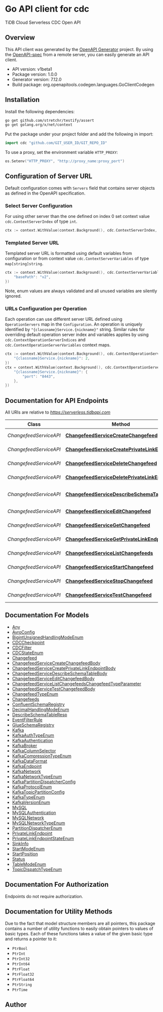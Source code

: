 # Go API client for cdc

TiDB Cloud Serverless CDC Open API

## Overview
This API client was generated by the [OpenAPI Generator](https://openapi-generator.tech) project.  By using the [OpenAPI-spec](https://www.openapis.org/) from a remote server, you can easily generate an API client.

- API version: v1beta1
- Package version: 1.0.0
- Generator version: 7.12.0
- Build package: org.openapitools.codegen.languages.GoClientCodegen

## Installation

Install the following dependencies:

```sh
go get github.com/stretchr/testify/assert
go get golang.org/x/net/context
```

Put the package under your project folder and add the following in import:

```go
import cdc "github.com/GIT_USER_ID/GIT_REPO_ID"
```

To use a proxy, set the environment variable `HTTP_PROXY`:

```go
os.Setenv("HTTP_PROXY", "http://proxy_name:proxy_port")
```

## Configuration of Server URL

Default configuration comes with `Servers` field that contains server objects as defined in the OpenAPI specification.

### Select Server Configuration

For using other server than the one defined on index 0 set context value `cdc.ContextServerIndex` of type `int`.

```go
ctx := context.WithValue(context.Background(), cdc.ContextServerIndex, 1)
```

### Templated Server URL

Templated server URL is formatted using default variables from configuration or from context value `cdc.ContextServerVariables` of type `map[string]string`.

```go
ctx := context.WithValue(context.Background(), cdc.ContextServerVariables, map[string]string{
	"basePath": "v2",
})
```

Note, enum values are always validated and all unused variables are silently ignored.

### URLs Configuration per Operation

Each operation can use different server URL defined using `OperationServers` map in the `Configuration`.
An operation is uniquely identified by `"{classname}Service.{nickname}"` string.
Similar rules for overriding default operation server index and variables applies by using `cdc.ContextOperationServerIndices` and `cdc.ContextOperationServerVariables` context maps.

```go
ctx := context.WithValue(context.Background(), cdc.ContextOperationServerIndices, map[string]int{
	"{classname}Service.{nickname}": 2,
})
ctx = context.WithValue(context.Background(), cdc.ContextOperationServerVariables, map[string]map[string]string{
	"{classname}Service.{nickname}": {
		"port": "8443",
	},
})
```

## Documentation for API Endpoints

All URIs are relative to *https://serverless.tidbapi.com*

Class | Method | HTTP request | Description
------------ | ------------- | ------------- | -------------
*ChangefeedServiceAPI* | [**ChangefeedServiceCreateChangefeed**](docs/ChangefeedServiceAPI.md#changefeedservicecreatechangefeed) | **Post** /v1beta1/clusters/{clusterId}/changefeeds | Create a changefeed.
*ChangefeedServiceAPI* | [**ChangefeedServiceCreatePrivateLinkEndpoint**](docs/ChangefeedServiceAPI.md#changefeedservicecreateprivatelinkendpoint) | **Post** /v1beta1/clusters/{clusterId}/changefeeds/private-link-endpoints | Create a private link
*ChangefeedServiceAPI* | [**ChangefeedServiceDeleteChangefeed**](docs/ChangefeedServiceAPI.md#changefeedservicedeletechangefeed) | **Delete** /v1beta1/clusters/{clusterId}/changefeeds/{changefeedId} | Delete a changefeed.
*ChangefeedServiceAPI* | [**ChangefeedServiceDeletePrivateLinkEndpoint**](docs/ChangefeedServiceAPI.md#changefeedservicedeleteprivatelinkendpoint) | **Delete** /v1beta1/clusters/{clusterId}/changefeeds/private-links-endpoints | Delete a private link
*ChangefeedServiceAPI* | [**ChangefeedServiceDescribeSchemaTable**](docs/ChangefeedServiceAPI.md#changefeedservicedescribeschematable) | **Post** /v1beta1/clusters/{clusterId}/changefeeds:describeSchemaTable | Describe schema table.
*ChangefeedServiceAPI* | [**ChangefeedServiceEditChangefeed**](docs/ChangefeedServiceAPI.md#changefeedserviceeditchangefeed) | **Patch** /v1beta1/clusters/{clusterId}/changefeeds/{changefeedId} | Edit a changefeed.
*ChangefeedServiceAPI* | [**ChangefeedServiceGetChangefeed**](docs/ChangefeedServiceAPI.md#changefeedservicegetchangefeed) | **Get** /v1beta1/clusters/{clusterId}/changefeeds/{changefeedId} | Get a changefeed.
*ChangefeedServiceAPI* | [**ChangefeedServiceGetPrivateLinkEndpoint**](docs/ChangefeedServiceAPI.md#changefeedservicegetprivatelinkendpoint) | **Get** /v1beta1/clusters/{clusterId}/changefeeds/private-links-endpoints | Get a private link
*ChangefeedServiceAPI* | [**ChangefeedServiceListChangefeeds**](docs/ChangefeedServiceAPI.md#changefeedservicelistchangefeeds) | **Get** /v1beta1/clusters/{clusterId}/changefeeds | List changefeeds.
*ChangefeedServiceAPI* | [**ChangefeedServiceStartChangefeed**](docs/ChangefeedServiceAPI.md#changefeedservicestartchangefeed) | **Post** /v1beta1/clusters/{clusterId}/changefeeds/{changefeedId}:start | Start a changefeed.
*ChangefeedServiceAPI* | [**ChangefeedServiceStopChangefeed**](docs/ChangefeedServiceAPI.md#changefeedservicestopchangefeed) | **Post** /v1beta1/clusters/{clusterId}/changefeeds/{changefeedId}:stop | Stop a changefeed.
*ChangefeedServiceAPI* | [**ChangefeedServiceTestChangefeed**](docs/ChangefeedServiceAPI.md#changefeedservicetestchangefeed) | **Post** /v1beta1/clusters/{clusterId}/changefeeds:test | Test a changefeed.


## Documentation For Models

 - [Any](docs/Any.md)
 - [AvroConfig](docs/AvroConfig.md)
 - [BigintUnsignedHandlingModeEnum](docs/BigintUnsignedHandlingModeEnum.md)
 - [CDCCheckpoint](docs/CDCCheckpoint.md)
 - [CDCFilter](docs/CDCFilter.md)
 - [CDCStateEnum](docs/CDCStateEnum.md)
 - [Changefeed](docs/Changefeed.md)
 - [ChangefeedServiceCreateChangefeedBody](docs/ChangefeedServiceCreateChangefeedBody.md)
 - [ChangefeedServiceCreatePrivateLinkEndpointBody](docs/ChangefeedServiceCreatePrivateLinkEndpointBody.md)
 - [ChangefeedServiceDescribeSchemaTableBody](docs/ChangefeedServiceDescribeSchemaTableBody.md)
 - [ChangefeedServiceEditChangefeedBody](docs/ChangefeedServiceEditChangefeedBody.md)
 - [ChangefeedServiceListChangefeedsChangefeedTypeParameter](docs/ChangefeedServiceListChangefeedsChangefeedTypeParameter.md)
 - [ChangefeedServiceTestChangefeedBody](docs/ChangefeedServiceTestChangefeedBody.md)
 - [ChangefeedTypeEnum](docs/ChangefeedTypeEnum.md)
 - [Changefeeds](docs/Changefeeds.md)
 - [ConfluentSchemaRegistry](docs/ConfluentSchemaRegistry.md)
 - [DecimalHandlingModeEnum](docs/DecimalHandlingModeEnum.md)
 - [DescribeSchemaTableResp](docs/DescribeSchemaTableResp.md)
 - [EventFilterRule](docs/EventFilterRule.md)
 - [GlueSchemaRegistry](docs/GlueSchemaRegistry.md)
 - [Kafka](docs/Kafka.md)
 - [KafkaAuthTypeEnum](docs/KafkaAuthTypeEnum.md)
 - [KafkaAuthentication](docs/KafkaAuthentication.md)
 - [KafkaBroker](docs/KafkaBroker.md)
 - [KafkaColumnSelector](docs/KafkaColumnSelector.md)
 - [KafkaCompressionTypeEnum](docs/KafkaCompressionTypeEnum.md)
 - [KafkaDataFormat](docs/KafkaDataFormat.md)
 - [KafkaEndpoint](docs/KafkaEndpoint.md)
 - [KafkaNetwork](docs/KafkaNetwork.md)
 - [KafkaNetworkTypeEnum](docs/KafkaNetworkTypeEnum.md)
 - [KafkaPartitionDispatcherConfig](docs/KafkaPartitionDispatcherConfig.md)
 - [KafkaProtocolEnum](docs/KafkaProtocolEnum.md)
 - [KafkaTopicPartitionConfig](docs/KafkaTopicPartitionConfig.md)
 - [KafkaTypeEnum](docs/KafkaTypeEnum.md)
 - [KafkaVersionEnum](docs/KafkaVersionEnum.md)
 - [MySQL](docs/MySQL.md)
 - [MySQLAuthentication](docs/MySQLAuthentication.md)
 - [MySQLNetwork](docs/MySQLNetwork.md)
 - [MySQLNetworkTypeEnum](docs/MySQLNetworkTypeEnum.md)
 - [PartitionDispatcherEnum](docs/PartitionDispatcherEnum.md)
 - [PrivateLinkEndpoint](docs/PrivateLinkEndpoint.md)
 - [PrivateLinkEndpointStateEnum](docs/PrivateLinkEndpointStateEnum.md)
 - [SinkInfo](docs/SinkInfo.md)
 - [StartModeEnum](docs/StartModeEnum.md)
 - [StartPosition](docs/StartPosition.md)
 - [Status](docs/Status.md)
 - [TableModeEnum](docs/TableModeEnum.md)
 - [TopicDispatchTypeEnum](docs/TopicDispatchTypeEnum.md)


## Documentation For Authorization

Endpoints do not require authorization.


## Documentation for Utility Methods

Due to the fact that model structure members are all pointers, this package contains
a number of utility functions to easily obtain pointers to values of basic types.
Each of these functions takes a value of the given basic type and returns a pointer to it:

* `PtrBool`
* `PtrInt`
* `PtrInt32`
* `PtrInt64`
* `PtrFloat`
* `PtrFloat32`
* `PtrFloat64`
* `PtrString`
* `PtrTime`

## Author



